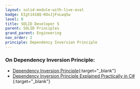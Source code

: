 ```yaml
---
layout: solid-module-with-live-eval
badge: EIgt141QQ-KOxJjFvLwq5w
level: 0
title: SOLID Developer 5
parent: SOLID Principles
grand_parent: Engineering
nav_order: 2
principle: Dependency Inversion Principle
---
```

### On Dependency Inversion Principle:

- [Dependency Inversion Principle](https://www.youtube.com/watch?v=9oHY5TllWaU&list=PLZlA0Gpn_vH9kocFX7R7BAe_CvvOCO_p9&index=5){:target="\_blank"}
- [Dependency Inversion Principle Explained Practically in C#](https://www.youtube.com/watch?v=NnZZMkwI6KI){:target="\_blank"}


